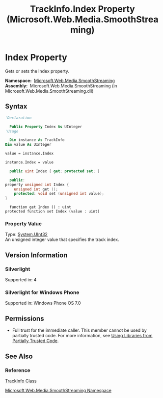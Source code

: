 ﻿---
title: TrackInfo.Index Property (Microsoft.Web.Media.SmoothStreaming)
TOCTitle: Index Property
ms:assetid: P:Microsoft.Web.Media.SmoothStreaming.TrackInfo.Index
ms:mtpsurl: https://msdn.microsoft.com/en-us/library/microsoft.web.media.smoothstreaming.trackinfo.index(v=VS.90)
ms:contentKeyID: 23961028
ms.date: 05/02/2012
mtps_version: v=VS.90
f1_keywords:
- Microsoft.Web.Media.SmoothStreaming.TrackInfo.Index
- Microsoft.Web.Media.SmoothStreaming.TrackInfo.get_Index
- Microsoft.Web.Media.SmoothStreaming.TrackInfo.set_Index
dev_langs:
- csharp
- jscript
- vb
- cpp
api_location:
- Microsoft.Web.Media.SmoothStreaming.dll
api_name:
- Microsoft.Web.Media.SmoothStreaming.TrackInfo.get_Index
- Microsoft.Web.Media.SmoothStreaming.TrackInfo.Index
- Microsoft.Web.Media.SmoothStreaming.TrackInfo.set_Index
api_type:
- Managed
topic_type:
- apiref
- kbSyntax
product_family_name: VS
ROBOTS: INDEX,FOLLOW
---

# Index Property

Gets or sets the Index property.

**Namespace:**  [Microsoft.Web.Media.SmoothStreaming](microsoft-web-media-smoothstreaming-namespace_1.md)  
**Assembly:**  Microsoft.Web.Media.SmoothStreaming (in Microsoft.Web.Media.SmoothStreaming.dll)

## Syntax

```vb
'Declaration

  Public Property Index As UInteger
'Usage

  Dim instance As TrackInfo
Dim value As UInteger

value = instance.Index

instance.Index = value
```

```csharp
  public uint Index { get; protected set; }
```

```cpp
  public:
property unsigned int Index {
    unsigned int get ();
    protected: void set (unsigned int value);
}
```

```jscript
  function get Index () : uint
protected function set Index (value : uint)
```

### Property Value

Type: [System.UInt32](https://msdn.microsoft.com/library/ctys3981)  
An unsigned integer value that specifies the track index.  

## Version Information

### Silverlight

Supported in: 4  

### Silverlight for Windows Phone

Supported in: Windows Phone OS 7.0  

## Permissions

  - Full trust for the immediate caller. This member cannot be used by partially trusted code. For more information, see [Using Libraries from Partially Trusted Code](https://msdn.microsoft.com/library/8skskf63).

## See Also

### Reference

[TrackInfo Class](trackinfo-class-microsoft-web-media-smoothstreaming_1.md)

[Microsoft.Web.Media.SmoothStreaming Namespace](microsoft-web-media-smoothstreaming-namespace_1.md)

